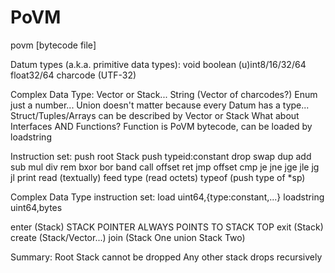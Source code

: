 # PoVM

povm [bytecode file]

Datum types (a.k.a. primitive data types):
void
boolean
(u)int8/16/32/64
float32/64
charcode (UTF-32)

Complex Data Type:
Vector or Stack...
String (Vector of charcodes?)
Enum just a number...
Union doesn't matter because every Datum has a type...
Struct/Tuples/Arrays can be described by Vector or Stack
What about Interfaces AND Functions?
Function is PoVM bytecode, can be loaded by loadstring


Instruction set:
push root Stack
push typeid:constant
drop
swap
dup
add
sub
mul
div
rem
bxor
bor
band
call offset
ret
jmp offset
cmp
je
jne
jge
jle
jg
jl
print
read (textually)
feed type (read octets)
typeof (push type of *sp)

Complex Data Type instruction set:
load uint64,{type:constant,...}
loadstring uint64,bytes

enter (Stack) STACK POINTER ALWAYS POINTS TO STACK TOP
exit (Stack)
create (Stack/Vector...)
join (Stack One union Stack Two)


Summary:
Root Stack cannot be dropped
Any other stack drops recursively

